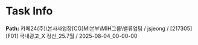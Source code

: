 # Task Info

**Path:** 카페24(주)\본사사업장\[CG]MI본부\MIH그룹\밸류업팀 / jsjeong / [217305] [F01] 국내광고_X 정산_25.7월 / 2025-08-04_00-00-00

